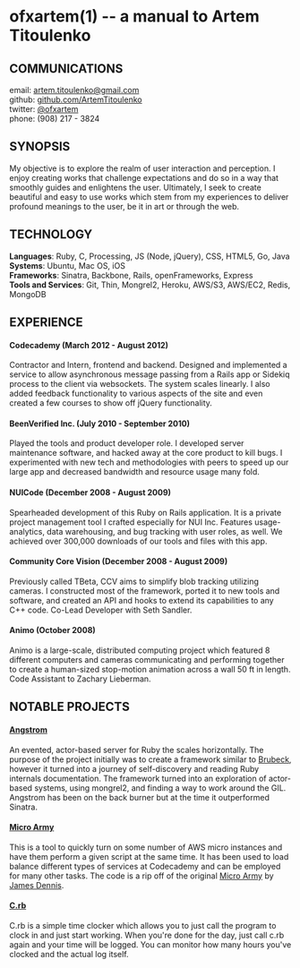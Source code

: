 ofxartem(1) -- a manual to Artem Titoulenko
==========================================

## COMMUNICATIONS

email: <artem.titoulenko@gmail.com>  
github: [github.com/ArtemTitoulenko](http://github.com/ArtemTitoulenko)  
twitter: [@ofxartem](http://twitter.com/ofxartem)  
phone: (908) 217 - 3824  

## SYNOPSIS

My objective is to explore the realm of user interaction and perception. I enjoy creating works that challenge expectations and do so in a way that smoothly guides and enlightens the user. Ultimately, I seek to create beautiful and easy to use works which stem from my experiences to deliver profound meanings to the user, be it in art or through the web.

## TECHNOLOGY

**Languages**: Ruby, C, Processing, JS (Node, jQuery), CSS, HTML5, Go, Java  
**Systems**: Ubuntu, Mac OS, iOS  
**Frameworks**: Sinatra, Backbone, Rails, openFrameworks, Express  
**Tools and Services**: Git, Thin, Mongrel2, Heroku, AWS/S3, AWS/EC2, Redis, MongoDB  

## EXPERIENCE

#### Codecademy (March 2012 - August 2012) ####
Contractor and Intern, frontend and backend. Designed and implemented a service to allow asynchronous message passing from a Rails app or Sidekiq process to the client via websockets. The system scales linearly. I also added feedback functionality to various aspects of the site and even created a few courses to show off jQuery functionality.

#### BeenVerified Inc. (July 2010 - September 2010) ####
Played the tools and product developer role. I developed server maintenance software, and hacked away at the core product to kill bugs. I experimented with new tech and methodologies with peers to speed up our large app and decreased bandwidth and resource usage many fold.

#### NUICode (December 2008 - August 2009) ####
Spearheaded development of this Ruby on Rails application. It is a private project management tool I crafted especially for NUI Inc. Features usage-analytics, data warehousing, and bug tracking with user roles, as well. We achieved over 300,000 downloads of our tools and files with this app.

#### Community Core Vision (December 2008 - August 2009) ####
Previously called TBeta, CCV aims to simplify blob tracking utilizing cameras. I constructed most of the framework, ported it to new tools and software, and created an API and hooks to extend its capabilities to any C++ code. Co-Lead Developer with Seth Sandler.

#### Animo (October 2008) ####
Animo is a large-scale, distributed computing project which featured 8 different computers and cameras communicating and performing together to create a human-sized stop-motion animation across a wall 50 ft in length. Code Assistant to Zachary Lieberman.

## NOTABLE PROJECTS

#### [Angstrom](http://github.com/ArtemTitoulenko/angstrom)

An evented, actor-based server for Ruby the scales horizontally. The purpose of the project initially was to create a framework similar to [Brubeck](http://brubeck.io), however it turned into a journey of self-discovery and reading Ruby internals documentation. The framework turned into an exploration of actor-based systems, using mongrel2, and finding a way to work around the GIL. Angstrom has been on the back burner but at the time it outperformed Sinatra.

#### [Micro Army](https://github.com/ArtemTitoulenko/microarmy)

This is a tool to quickly turn on some number of AWS micro instances and have them perform a given script at the same time. It has been used to load balance different types of services at Codecademy and can be employed for many other tasks. The code is a rip off of the original [Micro Army](http://github.com/j2labs/microarmy) by [James Dennis](http://github.com/j2labs).

#### [C.rb](http://github.com/ArtemTitoulenko/C.rb)

C.rb is a simple time clocker which allows you to just call the program to clock in and just start working. When you're done for the day, just call c.rb again and your time will be logged. You can monitor how many hours you've clocked and the actual log itself.
